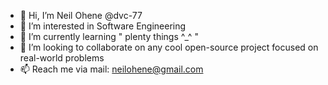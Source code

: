- 👋 Hi, I’m Neil Ohene @dvc-77
- 👀 I’m interested in Software Engineering 
- 🌱 I’m currently learning " plenty things ^_^ "
- 💞️ I’m looking to collaborate on any cool open-source project focused on real-world problems
- 📫 Reach me via mail:
     neilohene@gmail.com

